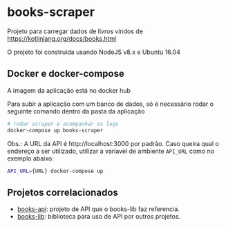 # books-scraper

Projeto para carregar dados de livros vindos de https://kotlinlang.org/docs/books.html

O projeto foi construida usando NodeJS v8.x e Ubuntu 16.04

## Docker e docker-compose
A imagem da aplicação está no docker hub

Para subir a aplicação com um banco de dados, só é necessário rodar o seguinte
comando dentro da pasta da aplicação
```bash
# rodar scraper e acompanhar os logs
docker-compose up books-scraper
```
Obs.: A URL da API é http://localhost:3000 por padrão.
Caso queira qual o endereço a ser utilizado,
utilizar a variavel de ambiente `API_URL`
como no exemplo abaixo:
```bash
API_URL={URL} docker-compose up
```


## Projetos correlacionados
- [books-api](https://github.com/gutogm/books-api): projeto de API que o books-lib faz referencia.
- [books-lib](https://github.com/gutogm/books-lib): biblioteca para uso de API por outros projetos.

